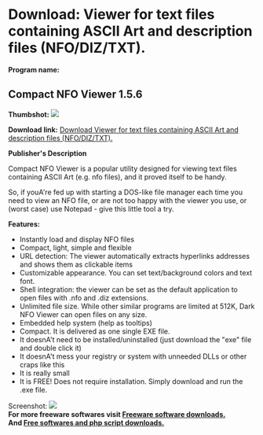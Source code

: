# Download: Viewer for text files containing ASCII Art and description files (NFO/DIZ/TXT).

**Program name:**

## Compact NFO Viewer 1.5.6

  
**Thumbshot:** ![](http://www.freewarefiles.com/screenshot/cmpctnfovwr_md.jpg)   
  
**Download link:** [Download Viewer for text files containing ASCII Art and description files (NFO/DIZ/TXT).](http://freesoftwares.boysofts.com/Compact-NFO-Viewer_program_57038.html)  
  


**Publisher's Description**  
  


Compact NFO Viewer is a popular utility designed for viewing text files containing ASCII Art (e.g. nfo files), and it proved itself to be handy. 

So, if youA're fed up with starting a DOS-like file manager each time you need to view an NFO file, or are not too happy with the viewer you use, or (worst case) use Notepad - give this little tool a try.

**Features:**

  * Instantly load and display NFO files 
  * Compact, light, simple and flexible 
  * URL detection: The viewer automatically extracts hyperlinks addresses and shows them as clickable items 
  * Customizable appearance. You can set text/background colors and text font. 
  * Shell integration: the viewer can be set as the default application to open files with .nfo and .diz extensions. 
  * Unlimited file size. While other similar programs are limited at 512K, Dark NFO Viewer can open files on any size. 
  * Embedded help system (help as tooltips) 
  * Compact. It is delivered as one single EXE file. 
  * It doesnA't need to be installed/uninstalled (just download the "exe" file and double click it) 
  * It doesnA't mess your registry or system with unneeded DLLs or other craps like this 
  * It is really small 
  * It is FREE! 
Does not require installation. Simply download and run the .exe file. 

  
  
Screenshot: ![](http://www.freewarefiles.com/screenshot/cmpctnfovwr.jpg)   
**For more freeware softwares visit [Freeware software downloads.](http://freesoftwares.boysofts.com/)**   
**And [Free softwares and php script downloads.](http://www.boysofts.com/)**
